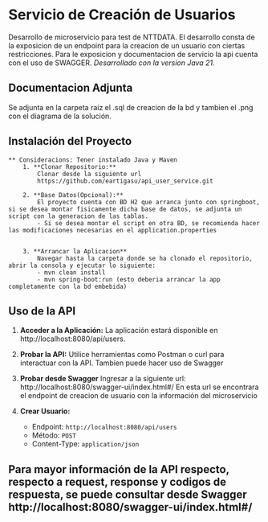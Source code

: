 # Servicio de Creación de Usuarios

Desarrollo de microservicio para test de NTTDATA. El desarrollo consta de la exposicion de un endpoint para la creacion de un usuario con ciertas restricciones.
Para le exposicion y documentacion de servicio la api cuenta con el uso de SWAGGER.
*Desarrollado con la version Java 21.*

## Documentacion Adjunta
Se adjunta en la carpeta raíz el .sql de creacion de la bd y tambien el .png con el diagrama de la solución.

## Instalación del Proyecto
    ** Consideracions: Tener instalado Java y Maven
        1. **Clonar Repositorio:**
            Clonar desde la siguiente url
            https://github.com/eartigasu/api_user_service.git

        2. **Base Datos(Opcional):**
            El proyecto cuenta con BD H2 que arranca junto con springboot, si se desea montar fisicamente dicha base de datos, se adjunta un script con la generacion de las tablas.
            - Si se desea montar el script en otra BD, se recomienda hacer las modificaciones necesarias en el application.properties


        3. **Arrancar la Aplicacion**
            Navegar hasta la carpeta donde se ha clonado el repositorio, abrir la consola y ejecutar lo siguiente:
            - mvn clean install
            - mvn spring-boot:run (esto deberia arrancar la app completamente con la bd embebida)
   
## Uso de la API
1. **Acceder a la Aplicación:**
    La aplicación estará disponible en http://localhost:8080/api/users.

3. **Probar la API:**
    Utilice herramientas como Postman o curl para interactuar con la API. Tambien puede hacer uso de Swagger

4. **Probar desde Swagger**
    Ingresar a la siguiente url: http://localhost:8080/swagger-ui/index.html#/
    En esta url se encontrara el endpoint de creacion de usuario con la información del microservicio

5. **Crear Usuario:**
    - Endpoint: `http://localhost:8080/api/users`
    - Método: `POST`
    - Content-Type: `application/json`
  
## Para mayor información de la API respecto, respecto a request, response y codigos de respuesta, se puede consultar desde Swagger http://localhost:8080/swagger-ui/index.html#/
    

    




